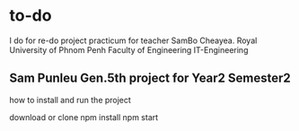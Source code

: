 # to-do
I do for re-do project practicum for teacher SamBo Cheayea.
Royal University of Phnom Penh
Faculty of Engineering
IT-Engineering

Sam Punleu Gen.5th
project for Year2 Semester2
--------------------------------------------------
how to install and run the project

download or clone 
npm install
npm start
